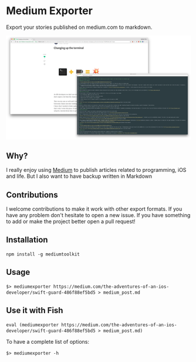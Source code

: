 # Medium Exporter
Export your stories published on medium.com to markdown.

![image](images/screenshot.png)

## Why?

I really enjoy using [Medium](https://medium.com) to publish articles related to programming, iOS and life. But I also want to have backup written in Markdown

## Contributions

I welcome contributions to make it work with other export formats. If you have any problem don't hesitate to open a new issue. If you have something to add or make the project better open a pull request!

## Installation

    npm install -g mediumtoolkit

## Usage

    $> mediumexporter https://medium.com/the-adventures-of-an-ios-developer/swift-guard-486f88ef5bd5 > medium_post.md

## Use it with Fish

    eval (mediumexporter https://medium.com/the-adventures-of-an-ios-developer/swift-guard-486f88ef5bd5 > medium_post.md)

To have a complete list of options:

    $> mediumexporter -h
